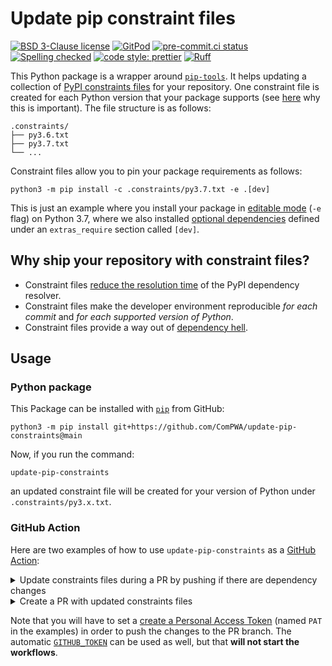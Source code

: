 # Update pip constraint files

[![BSD 3-Clause license](https://img.shields.io/badge/License-BSD_3--Clause-blue.svg)](https://opensource.org/licenses/BSD-3-Clause)
[![GitPod](https://img.shields.io/badge/gitpod-open-blue?logo=gitpod)](https://gitpod.io/#https://github.com/ComPWA/update-pip-constraints)
[![pre-commit.ci status](https://results.pre-commit.ci/badge/github/ComPWA/update-pip-constraints/main.svg)](https://results.pre-commit.ci/latest/github/ComPWA/update-pip-constraints/main)
[![Spelling checked](https://img.shields.io/badge/cspell-checked-brightgreen.svg)](https://github.com/streetsidesoftware/cspell/tree/master/packages/cspell)
[![code style: prettier](https://img.shields.io/badge/code_style-prettier-ff69b4.svg?style=flat-square)](https://github.com/prettier/prettier)
[![Ruff](https://img.shields.io/endpoint?url=https://raw.githubusercontent.com/charliermarsh/ruff/main/assets/badge/v2.json)](https://github.com/astral-sh/ruff)

This Python package is a wrapper around
[`pip-tools`](https://github.com/jazzband/pip-tools). It helps updating a
collection of
[PyPI constraints files](https://pip.pypa.io/en/stable/user_guide/#constraints-files)
for your repository. One constraint file is created for each Python version
that your package supports (see
[here](https://github.com/jazzband/pip-tools#cross-environment-usage-of-requirementsinrequirementstxt-and-pip-compile)
why this is important). The file structure is as follows:

```text
.constraints/
├── py3.6.txt
├── py3.7.txt
└── ...
```

Constraint files allow you to pin your package requirements as follows:

```shell
python3 -m pip install -c .constraints/py3.7.txt -e .[dev]
```

This is just an example where you install your package in
[editable mode](https://packaging.python.org/guides/distributing-packages-using-setuptools/#working-in-development-mode)
(`-e` flag) on Python 3.7, where we also installed
[optional dependencies](https://setuptools.pypa.io/en/latest/userguide/dependency_management.html#optional-dependencies)
defined under an `extras_require` section called `[dev]`.

## Why ship your repository with constraint files?

- Constraint files
  [reduce the resolution time](https://pip.pypa.io/en/latest/topics/dependency-resolution/#use-constraint-files-or-lockfiles)
  of the PyPI dependency resolver.
- Constraint files make the developer environment reproducible _for each
  commit_ and _for each supported version of Python_.
- Constraint files provide a way out of
  [dependency hell](https://en.wikipedia.org/wiki/Dependency_hell).

## Usage

### Python package

This Package can be installed with [`pip`](https://pypi.org/project/pip) from
GitHub:

```shell
python3 -m pip install git+https://github.com/ComPWA/update-pip-constraints@main
```

Now, if you run the command:

```shell
update-pip-constraints
```

an updated constraint file will be created for your version of Python under
`.constraints/py3.x.txt`.

### GitHub Action

Here are two examples of how to use `update-pip-constraints` as a
[GitHub Action](https://github.com/features/actions):

<details>
<summary>
Update constraints files during a PR by pushing if there are dependency changes
</summary>

```yaml
name: Requirements (PR)

on:
  pull_request:
    branches: [main]

jobs:
  pip-constraints:
    name: Update pip constraints files
    runs-on: ubuntu-22.04
    strategy:
      fail-fast: false
      matrix:
        python-version:
          - "3.7"
          - "3.8"
          - "3.9"
    steps:
      - uses: actions/checkout@v4
        with:
          fetch-depth: 0
      - name: Check if there are dependency changes
        run: git diff origin/main --exit-code -- .constraints setup.cfg
        continue-on-error: true
      - name: Update pip constraints files
        if: success()
        uses: ComPWA/update-pip-constraints@main
        with:
          python-version: ${{ matrix.python-version }}

  push:
    name: Push changes
    if: github.event.pull_request.head.repo.full_name == github.repository
    runs-on: ubuntu-22.04
    needs:
      - pip-constraints
    steps:
      - uses: actions/checkout@v4
        with:
          token: ${{ secrets.PAT }}
      - uses: actions/download-artifact@v2
      - run: rm -rf .constraints/
      - run: mv artifact .constraints
      - name: Commit and push changes
        run: |
          git remote set-url origin https://x-access-token:${{ secrets.PAT }}@github.com/${{ github.repository }}
          git config --global user.name "GitHub"
          git config --global user.email "noreply@github.com"
          git checkout -b ${GITHUB_HEAD_REF}
          if [[ $(git status -s) ]]; then
            git add -A
            git commit -m "ci: upgrade pinned requirements (automatic)"
            git config pull.rebase true
            git pull origin ${GITHUB_HEAD_REF}
            git push origin HEAD:${GITHUB_HEAD_REF}
          fi
```

</details>

<details>
<summary>
Create a PR with updated constraints files
</summary>

```yaml
name: Requirements (scheduled)

on:
  schedule:
    - cron: "0 2 * * 1"
  workflow_dispatch:

jobs:
  pip-constraints:
    name: Update pip constraint files
    runs-on: ubuntu-22.04
    strategy:
      fail-fast: false
      matrix:
        python-version:
          - "3.7"
          - "3.8"
          - "3.9"
    steps:
      - uses: actions/checkout@v4
      - uses: ComPWA/update-pip-constraints@v1
        with:
          python-version: ${{ matrix.python-version }}

  push:
    name: Create PR
    runs-on: ubuntu-22.04
    needs:
      - pip-constraints
    steps:
      - uses: actions/checkout@v4
        with:
          token: ${{ secrets.PAT }}
      - uses: actions/download-artifact@v4
      - run: rm -rf .constraints/
      - run: mv artifact .constraints
      - uses: peter-evans/create-pull-request@v6
        with:
          commit-message: "ci: update pip constraints files"
          committer: GitHub <noreply@github.com>
          author: GitHub <noreply@github.com>
          title: "ci: update pip constraints files"
          branch-suffix: timestamp
          delete-branch: true
          token: ${{ secrets.PAT }}
      - name: Print PR info
        run: |
          echo "Pull Request Number - ${{ steps.cpr.outputs.pull-request-number }}"
          echo "Pull Request URL - ${{ steps.cpr.outputs.pull-request-url }}"
```

</details>

Note that you will have to set a
[create a Personal Access Token](https://docs.github.com/en/authentication/keeping-your-account-and-data-secure/creating-a-personal-access-token)
(named `PAT` in the examples) in order to push the changes to the PR branch.
The automatic
[`GITHUB_TOKEN`](https://docs.github.com/en/actions/security-guides/automatic-token-authentication)
can be used as well, but that **will not start the workflows**.
